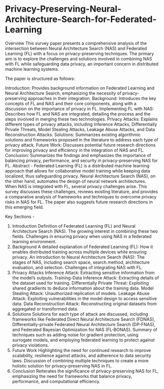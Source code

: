 # Privacy-Preserving-Neural-Architecture-Search-for-Federated-Learning
Overview
This survey paper presents a comprehensive analysis of the intersection between Neural Architecture Search (NAS) and Federated Learning (FL) with a focus on privacy-preserving techniques. The primary aim is to explore the challenges and solutions involved in combining NAS with FL while safeguarding data privacy, an important concern in distributed machine learning systems.

The paper is structured as follows:

Introduction: Provides background information on Federated Learning and Neural Architecture Search, emphasizing the necessity of privacy-preserving approaches in their integration.
Background: Introduces the key concepts of FL and NAS and their core components, along with a discussion on the importance of privacy in FL.
Implementing FL with NAS: Describes how FL and NAS are integrated, detailing the process and the steps involved in merging these two technologies.
Privacy Attacks: Explains different types of privacy attacks, including Inference Attacks, Differentially Private Threats, Model Stealing Attacks, Leakage Abuse Attacks, and Data Reconstruction Attacks.
Solutions: Summarizes existing algorithmic solutions and frameworks proposed in the literature to address each type of privacy attack.
Future Work: Discusses potential future research directions for improving privacy and efficiency in the integration of NAS and FL.
Conclusion: Summarizes the findings and emphasizes the importance of balancing privacy, performance, and security in privacy-preserving NAS for FL.
Abstract -
Federated Learning (FL) is a distributed machine learning approach that allows for collaborative model training while keeping data localized, thus safeguarding privacy. Neural Architecture Search (NAS), on the other hand, automates the design of neural network architectures. When NAS is integrated with FL, several privacy challenges arise. This survey discusses these challenges, reviews existing literature, and provides a comparative analysis of frameworks and techniques to overcome privacy risks in NAS for FL. The paper also suggests future research directions in this emerging field.

Key Sections - 
1. Introduction
Definition of Federated Learning (FL) and Neural Architecture Search (NAS).
The growing interest in combining these two fields.
Challenges in ensuring privacy when using NAS in a federated learning environment.
2. Background
A detailed explanation of Federated Learning (FL): How it enables distributed training across multiple devices while ensuring privacy.
An introduction to Neural Architecture Search (NAS): The stages of NAS, including search space, search method, architecture evaluation, and selection.
Challenges of integrating NAS with FL.
3. Privacy Attacks
Inference Attack: Extracting sensitive information from the model’s outputs.
Training-Data Inference Attack: Extracting details of the dataset used for training.
Differentially Private Threat: Exploiting shared gradients to deduce information about the training data.
Model Stealing Attack: Unauthorized replication of models.
Leakage Abuse Attack: Exploiting vulnerabilities in the model design to access sensitive data.
Data Reconstruction Attack: Reconstructing original datasets from aggregated or transformed data.
4. Solutions
Solutions for each type of attack are discussed, including frameworks like Federated Direct Neural Architecture Search (FDNAS), Differentially-private Federated Neural Architecture Search (DP-FNAS), and Federated Bayesian Optimization for NAS (FL-BONAS).
Summary of techniques such as adding noise for gradient protection, using surrogate models, and employing federated learning to protect against privacy violations.
5. Future Work
Highlighting the need for continued research to improve scalability, resilience against attacks, and adherence to data security laws.
Discussion of combining multiple techniques to create a more holistic solution for privacy-preserving NAS in FL.
6. Conclusion
Reiterates the significance of privacy-preserving NAS for FL, emphasizing the need for frameworks that balance privacy, performance, and computational efficiency.
